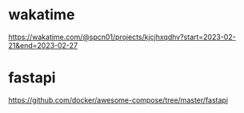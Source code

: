# wakatime
https://wakatime.com/@spcn01/projects/kjcjhxqdhv?start=2023-02-21&end=2023-02-27

# fastapi
https://github.com/docker/awesome-compose/tree/master/fastapi